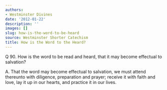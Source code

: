 ```yaml
---
authors:
- Westminster Divines
date: '2012-01-22'
description: ''
images: []
slug: how-is-the-word-to-be-heard
source: Westminster Shorter Catechism
title: How is the Word to the Heard?
---
```


Q 90. How is the word to be read and heard, that it may become effectual to salvation?

A. That the word may become effectual to salvation, we must attend thereunto with diligence, preparation and prayer; receive it with faith and love, lay it up in our hearts, and practice it in our lives.